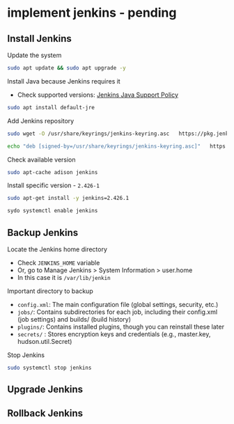 # implement jenkins - pending

## Install Jenkins

Update the system

```bash
sudo apt update && sudo apt upgrade -y
```

Install Java because Jenkins requires it

- Check supported versions: [Jenkins Java Support Policy](https://www.jenkins.io/doc/book/platform-information/support-policy-java)

```bash
sudo apt install default-jre
```

Add Jenkins repository

```bash
sudo wget -O /usr/share/keyrings/jenkins-keyring.asc   https://pkg.jenkins.io/debian-stable/jenkins.io-2023.key

echo "deb [signed-by=/usr/share/keyrings/jenkins-keyring.asc]"   https://pkg.jenkins.io/debian-stable binary/ | sudo tee   /etc/apt/sources.list.d/jenkins.list > /dev/null
```

Check available version

```bash
sudo apt-cache adison jenkins
```

Install specific version - `2.426-1`

```bash
sudo apt-get install -y jenkins=2.426.1
```

```bash
sydo systemctl enable jenkins
```

## Backup Jenkins

Locate the Jenkins home directory

- Check `JENKINS_HOME` variable
- Or, go to Manage Jenkins > System Information > user.home
- In this case it is `/var/lib/jenkin`

Important directory to backup

- `config.xml`: The main configuration file (global settings, security, etc.)
- `jobs/`: Contains subdirectories for each job, including their config.xml (job settings) and builds/ (build history)
- `plugins/`: Contains installed plugins, though you can reinstall these later
- `secrets/` : Stores encryption keys and credentials (e.g., master.key, hudson.util.Secret)

Stop Jenkins

```bash
sudo systemctl stop jenkins
```

## Upgrade Jenkins

## Rollback Jenkins
